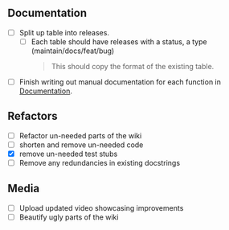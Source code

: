 ## Documentation
 - [ ] Split up table into releases.
    -  [ ] Each table should have releases with a status, a type (maintain/docs/feat/bug)
       > This should copy the format of the existing table.
 - [ ] Finish writing out manual documentation for each function in [Documentation](https://gh-syn.github.io/urban-cli/documentation.html).

## Refactors
 - [ ] Refactor un-needed parts of the wiki
 - [ ] shorten and remove un-needed code
 - [x] remove un-needed test stubs 
 - [ ] Remove any redundancies in existing docstrings

## Media
 - [ ] Upload updated video showcasing improvements
 - [ ] Beautify ugly parts of the wiki
